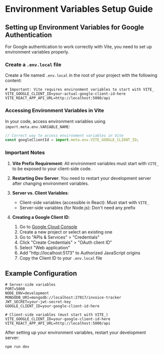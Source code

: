 # Environment Variables Setup Guide

## Setting up Environment Variables for Google Authentication

For Google authentication to work correctly with Vite, you need to set up environment variables properly.

### Create a `.env.local` file

Create a file named `.env.local` in the root of your project with the following content:

```
# Important: Vite requires environment variables to start with VITE_
VITE_GOOGLE_CLIENT_ID=your-actual-google-client-id-here
VITE_REACT_APP_API_URL=http://localhost:5000/api
```

### Accessing Environment Variables in Vite

In your code, access environment variables using `import.meta.env.VARIABLE_NAME`:

```javascript
// Correct way to access environment variables in Vite
const googleClientId = import.meta.env.VITE_GOOGLE_CLIENT_ID;
```

### Important Notes

1. **Vite Prefix Requirement**: All environment variables must start with `VITE_` to be exposed to your client-side code.

2. **Restarting Dev Server**: You need to restart your development server after changing environment variables.

3. **Server vs. Client Variables**: 
   - Client-side variables (accessible in React): Must start with `VITE_`
   - Server-side variables (for Node.js): Don't need any prefix

4. **Creating a Google Client ID**:
   1. Go to [Google Cloud Console](https://console.cloud.google.com/)
   2. Create a new project or select an existing one
   3. Go to "APIs & Services" > "Credentials"
   4. Click "Create Credentials" > "OAuth client ID"
   5. Select "Web application"
   6. Add "http://localhost:5173" to Authorized JavaScript origins
   7. Copy the Client ID to your `.env.local` file

## Example Configuration

```
# Server-side variables
PORT=5000
NODE_ENV=development
MONGODB_URI=mongodb://localhost:27017/invoice-tracker
JWT_SECRET=your-jwt-secret-key
GOOGLE_CLIENT_ID=your-google-client-id-here

# Client-side variables (must start with VITE_)
VITE_GOOGLE_CLIENT_ID=your-google-client-id-here
VITE_REACT_APP_API_URL=http://localhost:5000/api
```

After setting up your environment variables, restart your development server:

```bash
npm run dev
``` 